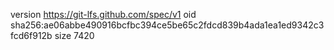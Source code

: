version https://git-lfs.github.com/spec/v1
oid sha256:ae06abbe490916bcfbc394ce5be65c2fdcd839b4ada1ea1ed9342c3fcd6f912b
size 7420

